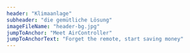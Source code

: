 ```yaml
---
header: "Klimaanlage"
subheader: "die gemütliche Lösung"
imageFileName: "header-bg.jpg"
jumpToAnchor: "Meet AirController"
jumpToAnchorText: "Forget the remote, start saving money"
---
```

